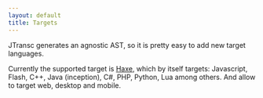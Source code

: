```yaml
---
layout: default
title: Targets
---
```


JTransc generates an agnostic AST, so it is pretty easy to add new target languages.

Currently the supported target is [Haxe](/targets/haxe), which by itself targets: Javascript, Flash, C++, Java (inception), C#, PHP, Python, Lua among others. And allow to target web, desktop and mobile.
